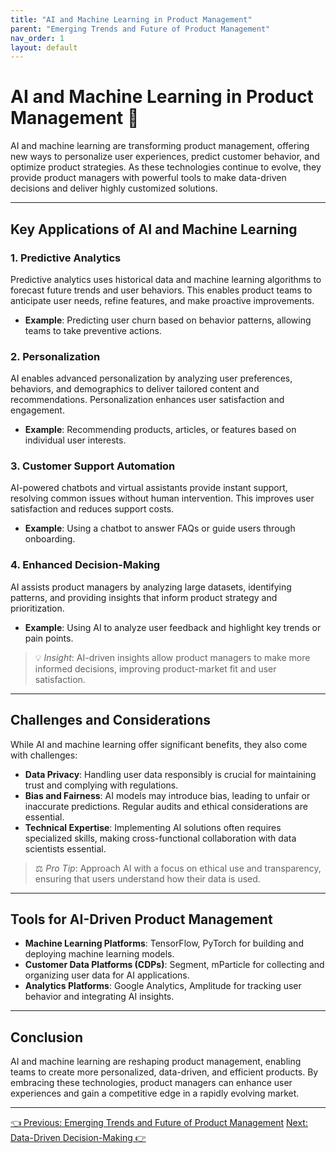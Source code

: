 ```yaml
---
title: "AI and Machine Learning in Product Management"
parent: "Emerging Trends and Future of Product Management"
nav_order: 1
layout: default
---
```


# AI and Machine Learning in Product Management 🤖

AI and machine learning are transforming product management, offering new ways to personalize user experiences, predict customer behavior, and optimize product strategies. As these technologies continue to evolve, they provide product managers with powerful tools to make data-driven decisions and deliver highly customized solutions.

---

## Key Applications of AI and Machine Learning

### 1. Predictive Analytics

Predictive analytics uses historical data and machine learning algorithms to forecast future trends and user behaviors. This enables product teams to anticipate user needs, refine features, and make proactive improvements.

- **Example**: Predicting user churn based on behavior patterns, allowing teams to take preventive actions.

### 2. Personalization

AI enables advanced personalization by analyzing user preferences, behaviors, and demographics to deliver tailored content and recommendations. Personalization enhances user satisfaction and engagement.

- **Example**: Recommending products, articles, or features based on individual user interests.

### 3. Customer Support Automation

AI-powered chatbots and virtual assistants provide instant support, resolving common issues without human intervention. This improves user satisfaction and reduces support costs.

- **Example**: Using a chatbot to answer FAQs or guide users through onboarding.

### 4. Enhanced Decision-Making

AI assists product managers by analyzing large datasets, identifying patterns, and providing insights that inform product strategy and prioritization.

- **Example**: Using AI to analyze user feedback and highlight key trends or pain points.

> 💡 *Insight*: AI-driven insights allow product managers to make more informed decisions, improving product-market fit and user satisfaction.

---

## Challenges and Considerations

While AI and machine learning offer significant benefits, they also come with challenges:

- **Data Privacy**: Handling user data responsibly is crucial for maintaining trust and complying with regulations.
- **Bias and Fairness**: AI models may introduce bias, leading to unfair or inaccurate predictions. Regular audits and ethical considerations are essential.
- **Technical Expertise**: Implementing AI solutions often requires specialized skills, making cross-functional collaboration with data scientists essential.

> ⚖️ *Pro Tip*: Approach AI with a focus on ethical use and transparency, ensuring that users understand how their data is used.

---

## Tools for AI-Driven Product Management

- **Machine Learning Platforms**: TensorFlow, PyTorch for building and deploying machine learning models.
- **Customer Data Platforms (CDPs)**: Segment, mParticle for collecting and organizing user data for AI applications.
- **Analytics Platforms**: Google Analytics, Amplitude for tracking user behavior and integrating AI insights.

---

## Conclusion

AI and machine learning are reshaping product management, enabling teams to create more personalized, data-driven, and efficient products. By embracing these technologies, product managers can enhance user experiences and gain a competitive edge in a rapidly evolving market.

---

<div class="nav-buttons">
    <a href="/emerging-trends-and-future-of-product-management/" class="btn btn-secondary">👈 Previous: Emerging Trends and Future of Product Management</a>
    <a href="/emerging-trends-and-future-of-product-management/data-driven-decision-making/" class="btn btn-primary">Next: Data-Driven Decision-Making 👉</a>
</div>
